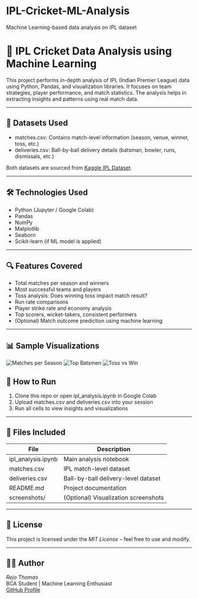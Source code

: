 # IPL-Cricket-ML-Analysis
Machine Learning-based data analysis on IPL dataset
# 🏏 IPL Cricket Data Analysis using Machine Learning

This project performs in-depth analysis of IPL (Indian Premier League) data using Python, Pandas, and visualization libraries. It focuses on team strategies, player performance, and match statistics. The analysis helps in extracting insights and patterns using real match data.

---

## 📁 Datasets Used
- matches.csv: Contains match-level information (season, venue, winner, toss, etc.)
- deliveries.csv: Ball-by-ball delivery details (batsman, bowler, runs, dismissals, etc.)

Both datasets are sourced from [Kaggle IPL Dataset](https://www.kaggle.com/datasets).

---

## 🛠 Technologies Used
- Python (Jupyter / Google Colab)
- Pandas
- NumPy
- Matplotlib
- Seaborn
- Scikit-learn (if ML model is applied)

---

## 🔍 Features Covered
- Total matches per season and winners
- Most successful teams and players
- Toss analysis: Does winning toss impact match result?
- Run rate comparisons
- Player strike rate and economy analysis
- Top scorers, wicket-takers, consistent performers
- (Optional) Match outcome prediction using machine learning

---

## 📊 Sample Visualizations

![Matches per Season](screenshots/matches_per_season.png)
![Top Batsmen](screenshots/top_batsmen.png)
![Toss vs Win](screenshots/toss_vs_win.png)


## 📌 How to Run
1. Clone this repo or open ipl_analysis.ipynb in Google Colab
2. Upload matches.csv and deliveries.csv into your session
3. Run all cells to view insights and visualizations

---

## 📂 Files Included
| File | Description |
|------|-------------|
| ipl_analysis.ipynb | Main analysis notebook |
| matches.csv | IPL match-level dataset |
| deliveries.csv | Ball-by-ball delivery-level dataset |
| README.md | Project documentation |
| screenshots/ | (Optional) Visualization screenshots |

---

## 📄 License
This project is licensed under the *MIT License* – feel free to use and modify.

---

## 🙋‍♂ Author
*Rejo Thomas*  
BCA Student | Machine Learning Enthusiast  
[GitHub Profile](https://github.com/rejothomas1)
